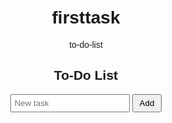 # firsttask
to-do-list
<!DOCTYPE html>
<html>
<head>
  <title>Simple To-Do</title>
  <style>
    body { font-family: sans-serif; text-align: center; margin-top: 50px; }
    input { padding: 5px; }
    button { padding: 5px 10px; }
    li { margin: 5px 0; }
  </style>
</head>
<body>
  <h2>To-Do List</h2>
  <input id="task" type="text" placeholder="New task">
  <button onclick="addTask()">Add</button>
  <ul id="list"></ul>

  <script>
    function addTask() {
      let task = document.getElementById("task").value;
      if (task === "") return;
      let li = document.createElement("li");
      li.textContent = task;
      li.onclick = () => li.remove(); // Click to remove
      document.getElementById("list").appendChild(li);
      document.getElementById("task").value = "";
    }
  </script>
</body>
</html>

